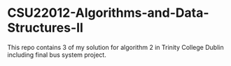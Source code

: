 # CSU22012-Algorithms-and-Data-Structures-II
This repo contains 3 of my solution for algorithm 2 in Trinity College Dublin including final bus system project.
